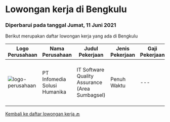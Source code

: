 
  # Lowongan kerja di Bengkulu

  ### Diperbarui pada tanggal Jumat, 11 Juni 2021

  Berikut merupakan daftar lowongan kerja yang ada di Bengkulu

  |Logo Perusahaan | Nama Perusahaan | Judul Pekerjaan | Jenis Pekerjaan | Gaji Pekerjaan | Lokasi | Deskripsi | Tanggal diunggah | Pranala |
  | -------------- | --------------- | --------------- | --------- | --------- | -------------- | ------- | ----------- | ----------- |
  |![logo-perusahaan](https://image-service-cdn.seek.com.au/63373d162568ae23aa2bd2a36d347af5a9d4476e/ee4dce1061f3f616224767ad58cb2fc751b8d2dc)|PT Infomedia Solusi Humanika|IT Software Quality Assurance (Area Sumbagsel)|Penuh Waktu|---|Bengkulu|IT Software Quality Assurance Kualifikasi : Pendidikan minimal S1 Jurusan Teknik Informatika / Ilmu Komputer / Sistem Informasi / Sains &amp;...|Senin, 17 Mei 2021|https://www.jobstreet.co.id/id/job/it-software-quality-assurance-area-sumbagsel-3530949?token=0~d72bf36d-f171-45c5-a7a5-3498e0ddf32c&sectionRank=1&jobId=jobstreet-id-job-3530949|


  [Kembali ke daftar lowongan kerja 🔙](../README.md#daftar-lowongan-kerja)
  